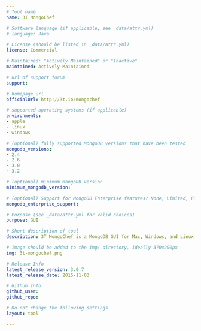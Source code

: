 ```yaml
---
# Tool name
name: 3T MongoChef

# Software language (if applicable, see _data/attr.yml)
# language: Java

# License (should be listed in _data/attr.yml)
license: Commercial

# Maintained: "Actively Maintained" or "Inactive"
maintained: Actively Maintained

# url of support forum
support: 

# homepage url
officialUrl: http://3t.io/mongochef

# supported operating systems (if applicable)
environments:
- apple
- linux
- windows

# (optional) fully supported MongoDB versions that have been tested
mongodb_versions:
- 2.4
- 2.6
- 3.0
- 3.2

# (optional) minimum MongoDB version
minimum_mongodb_version:

# (optional) Support for MongoDB Enterprise features? None, Limited, Full
mongodb_enterprise_support: 

# Purpose (see _data/attr.yml for valid choices)
purpose: GUI

# Short description of tool
description: 3T MongoChef is a MongoDB GUI for Mac, Windows, and Linux. 3T MongoChef is free for personal and non-commercial use. Full support for MongoDB 3.0

# image should be added to the img/ directory, ideally 370x200px
img: 3t-mongochef.png

# Release Info
latest_release_version: 3.0.7
latest_release_date: 2015-11-03

# Github Info
github_user: 
github_repo: 

# Do not change the following settings
layout: tool

---
```

